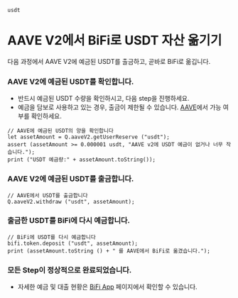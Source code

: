 ```meta-Currency
usdt
```

# AAVE V2에서 BiFi로 USDT 자산 옮기기

다음 과정에서 AAVE V2에 예금된 USDT를 출금하고, 곧바로 BiFi로 옮깁니다.

### AAVE V2에 예금된 USDT를 확인합니다.

- 반드시 예금된 USDT 수량을 확인하시고, 다음 step을 진행하세요.
- 예금을 담보로 사용하고 있는 경우, 출금이 제한될 수 있습니다. [AAVE](https://app.aave.com/#/dashboard)에서 가능 여부를 확인하세요.

```output-Dynamic
// AAVE에 예금된 USDT의 양을 확인합니다
let assetAmount = Q.aaveV2.getUserReserve ("usdt");
assert (assetAmount >= 0.000001 usdt, "AAVE v2에 USDT 예금이 없거나 너무 작습니다.");
print ("USDT 예금량:" + assetAmount.toString());
```

### AAVE V2에 예금된 USDT를 출금합니다.

```taster
// AAVE에서 USDT를 출금합니다
Q.aaveV2.withdraw ("usdt", assetAmount);
```

### 출금한 USDT를 BiFi에 다시 예금합니다.

```taster
// BiFi에 USDT를 다시 예금합니다
bifi.token.deposit ("usdt", assetAmount);
print (assetAmount.toString () + " 를 AAVE에서 BiFi로 옮겼습니다.");
```

### 모든 Step이 정상적으로 완료되었습니다.

- 자세한 예금 및 대출 현황은 [BiFi App](https://app.bifi.finance/) 페이지에서 확인할 수 있습니다.
